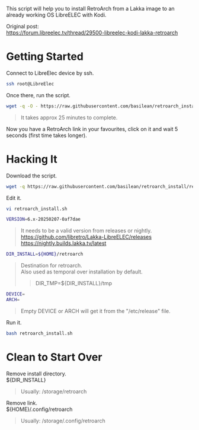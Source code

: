 This script will help you to install RetroArch from a Lakka image to an already working OS LibreELEC with Kodi.

Original post:  
https://forum.libreelec.tv/thread/29500-libreelec-kodi-lakka-retroarch

# Getting Started
Connect to LibreElec device by ssh.
```bash
ssh root@LibreElec
```

Once there, run the script.
```bash
wget -q -O - https://raw.githubusercontent.com/basilean/retroarch_install/refs/heads/main/retroarch_install.sh | bash
```
> It takes approx 25 minutes to complete.

Now you have a RetroArch link in your favourites, click on it and wait 5 seconds (first time takes longer).

# Hacking It
Download the script.
```bash
wget -q https://raw.githubusercontent.com/basilean/retroarch_install/refs/heads/main/retroarch_install.sh
```

Edit it.
```bash
vi retroarch_install.sh
```

```bash
VERSION=6.x-20250207-0af7dae
```
> It needs to be a valid version from releases or nightly.  
> https://github.com/libretro/Lakka-LibreELEC/releases  
> https://nightly.builds.lakka.tv/latest  

```bash
DIR_INSTALL=${HOME}/retroarch
```
> Destination for retroarch.  
> Also used as temporal over installation by default.  
>> DIR_TMP=${DIR_INSTALL}/tmp

```bash
DEVICE=
ARCH=
```
> Empty DEVICE or ARCH will get it from the "/etc/release" file.

Run it.
```bash
bash retroarch_install.sh
```

# Clean to Start Over
Remove install directory.  
${DIR_INSTALL}  
> Usually: /storage/retroarch

Remove link.  
${HOME}/.config/retroarch  
> Usually: /storage/.config/retroarch
